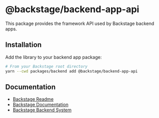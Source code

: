 # @backstage/backend-app-api

This package provides the framework API used by Backstage backend apps.

## Installation

Add the library to your backend app package:

```bash
# From your Backstage root directory
yarn --cwd packages/backend add @backstage/backend-app-api
```

## Documentation

- [Backstage Readme](https://github.com/backstage/backstage/blob/master/README.md)
- [Backstage Documentation](https://backstage.io/docs)
- [Backstage Backend System](https://backstage.io/docs/backend-system/)
